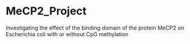 # MeCP2_Project
Investigating the effect of the binding domain of the protein MeCP2 on Escherichia coli with or without CpG methylation
